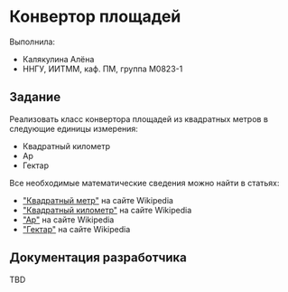 # Конвертор площадей

Выполнила:

 - Калякулина Алёна
 - ННГУ, ИИТММ, каф. ПМ, группа М0823-1

## Задание

Реализовать класс конвертора площадей из квадратных метров в следующие единицы измерения:

 - Квадратный километр
 - Ар
 - Гектар

Все необходимые математические сведения можно найти в статьях:

 - ["Квадратный метр"][squaremetre] на сайте Wikipedia
 - ["Квадратный километр"][squarekilometre] на сайте Wikipedia
 - ["Ар"][are] на сайте Wikipedia
 - ["Гектар"][hectare] на сайте Wikipedia

## Документация разработчика

TBD

<!-- LINKS -->

[squaremetre]: https://ru.wikipedia.org/wiki/%D0%9A%D0%B2%D0%B0%D0%B4%D1%80%D0%B0%D1%82%D0%BD%D1%8B%D0%B9_%D0%BC%D0%B5%D1%82%D1%80
[squarekilometre]: https://ru.wikipedia.org/wiki/%D0%9A%D0%B2%D0%B0%D0%B4%D1%80%D0%B0%D1%82%D0%BD%D1%8B%D0%B9_%D0%BA%D0%B8%D0%BB%D0%BE%D0%BC%D0%B5%D1%82%D1%80
[are]: https://ru.wikipedia.org/wiki/%D0%90%D1%80
[hectare]: https://ru.wikipedia.org/wiki/%D0%93%D0%B5%D0%BA%D1%82%D0%B0%D1%80